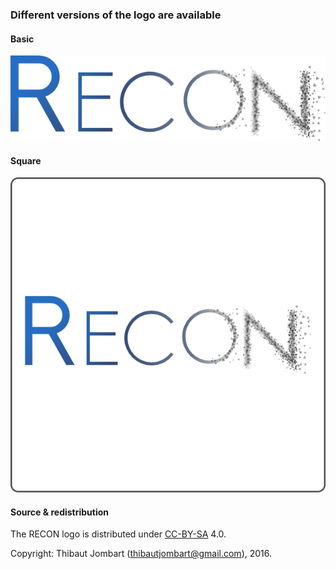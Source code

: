 
### Different versions of the logo are available

#### Basic
![basic logo](png/logo-w600px.png)

#### Square
![square logo](png/logo-square-w600px.png)




#### Source & redistribution
The RECON logo is distributed under [CC-BY-SA](https://creativecommons.org/licenses/by-sa/4.0/) 4.0. 

Copyright: Thibaut Jombart (thibautjombart@gmail.com), 2016.